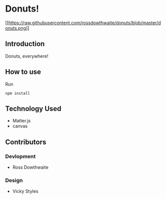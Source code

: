 # Donuts!

[screenshot]: https://raw.githubusercontent.com/rossdowthwaite/donuts/blob/master/donuts.png "Falling donuts! AGGHH"

[[https://raw.githubusercontent.com/rossdowthwaite/donuts/blob/master/donuts.png]]

## Introduction

Donuts, everywhere!

## How to use

Run
```
npm install
```

## Technology Used

* Matter.js
* canvas

## Contributors
### Devlopment

* Ross Dowthwaite

### Design

* Vicky Styles
